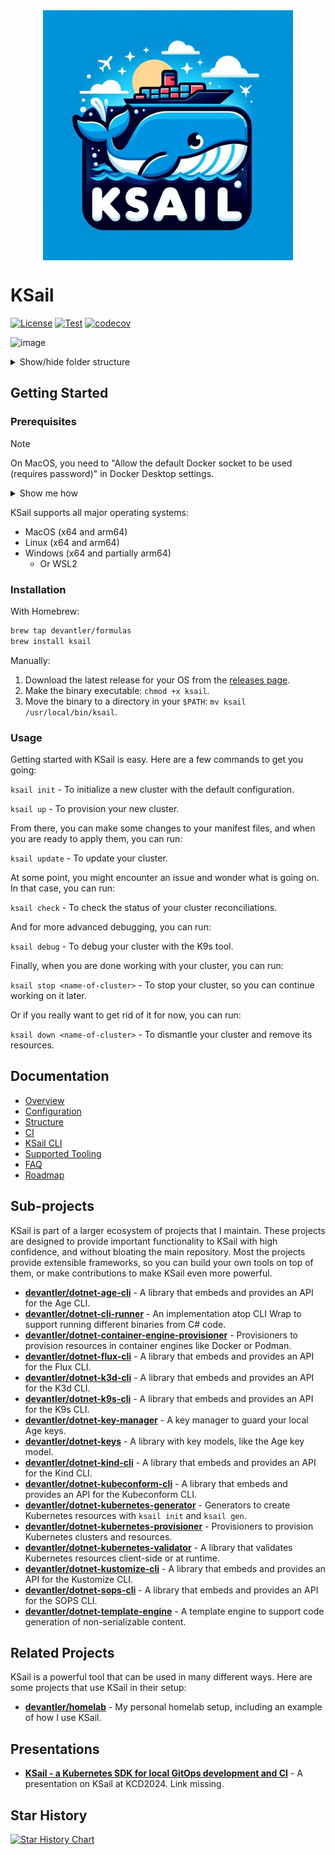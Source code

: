 <div align="center">
  <img width="400px" alt="ksail" align="center" src="./docs/images/ksail-logo.png" />
</div>

# KSail

[![License](https://img.shields.io/badge/License-Apache_2.0-blue.svg)](https://opensource.org/licenses/Apache-2.0)
[![Test](https://github.com/devantler/ksail/actions/workflows/test.yaml/badge.svg?branch=main)](https://github.com/devantler/ksail/actions/workflows/test.yaml)
[![codecov](https://codecov.io/gh/devantler/ksail/graph/badge.svg?token=DNEO90PfNR)](https://codecov.io/gh/devantler/ksail)

![image](https://github.com/devantler/ksail/assets/26203420/2c4596bd-68e5-438f-9a8b-0626bb44f353)

<details>
  <summary>Show/hide folder structure</summary>

<!-- readme-tree start -->

```
.
├── .github
│   └── workflows
├── .vscode
├── KSail.Models
│   ├── CLI
│   │   └── Commands
│   │       ├── Init
│   │       └── Sops
│   └── Registry
├── KSail.Models.Tests
├── docs
│   └── images
├── scripts
├── src
│   └── KSail
│       ├── Arguments
│       ├── CLIWrappers
│       ├── Commands
│       │   ├── Check
│       │   │   └── Handlers
│       │   ├── Debug
│       │   │   └── Handlers
│       │   ├── Down
│       │   │   ├── Handlers
│       │   │   └── Options
│       │   ├── Init
│       │   │   ├── Generators
│       │   │   └── Handlers
│       │   ├── Lint
│       │   │   └── Handlers
│       │   ├── List
│       │   │   └── Handlers
│       │   ├── Root
│       │   │   └── Handlers
│       │   ├── SOPS
│       │   │   ├── Handlers
│       │   │   └── Options
│       │   ├── Start
│       │   │   └── Handlers
│       │   ├── Stop
│       │   │   └── Handlers
│       │   ├── Up
│       │   │   ├── Handlers
│       │   │   └── Options
│       │   └── Update
│       │       ├── Handlers
│       │       └── Options
│       ├── Enums
│       ├── Extensions
│       ├── Models
│       │   ├── K3d
│       │   ├── KSail
│       │   ├── Kubernetes
│       │   │   └��─ FluxKustomization
│       │   └── SOPS
│       ├── Options
│       ├── Provisioners
│       │   ├── ContainerEngine
│       │   ├── ContainerOrchestrator
│       │   ├── GitOps
│       │   ├── KubernetesDistribution
│       │   └── SecretManager
│       └── assets
│           ├── binaries
│           └── templates
│               ├── k3d
│               ├── kubernetes
│               └── sops
└── tests
    └── KSail.Tests
        ├── Commands
        │   ├── Check
        │   ├── Debug
        │   ├── Down
        │   ├── Lint
        │   ├── List
        │   ├── Root
        │   ├── SOPS
        │   ├── Up
        │   └── Update
        └── TestUtils

81 directories
```

<!-- readme-tree end -->

</details>

## Getting Started

### Prerequisites

> [!NOTE]
> On MacOS, you need to "Allow the default Docker socket to be used (requires password)" in Docker Desktop settings.
>
> <details><summary>Show me how</summary>
>
> ![Enable Docker Socket in Docker Desktop](docs/images/enable-docker-socket-in-docker-desktop.png)
>
> </details>

KSail supports all major operating systems:

- MacOS (x64 and arm64)
- Linux (x64 and arm64)
- Windows (x64 and partially arm64)
  - Or WSL2

### Installation

With Homebrew:

```sh
brew tap devantler/formulas
brew install ksail
```

Manually:

1. Download the latest release for your OS from the [releases page](https://github.com/devantler/ksail/releases).
2. Make the binary executable: `chmod +x ksail`.
3. Move the binary to a directory in your `$PATH`: `mv ksail /usr/local/bin/ksail`.

### Usage

Getting started with KSail is easy. Here are a few commands to get you going:

`ksail init` - To initialize a new cluster with the default configuration.

`ksail up` - To provision your new cluster.

From there, you can make some changes to your manifest files, and when you are ready to apply them, you can run:

`ksail update` - To update your cluster.

At some point, you might encounter an issue and wonder what is going on. In that case, you can run:

`ksail check` - To check the status of your cluster reconciliations.

And for more advanced debugging, you can run:

`ksail debug` - To debug your cluster with the K9s tool.

Finally, when you are done working with your cluster, you can run:

`ksail stop <name-of-cluster>` - To stop your cluster, so you can continue working on it later.

Or if you really want to get rid of it for now, you can run:

`ksail down <name-of-cluster>` - To dismantle your cluster and remove its resources.

## Documentation

- [Overview](./docs/0-overview.md)
- [Configuration](./docs/1-configuration.md)
- [Structure](./docs/2-structure.md)
- [CI](./docs/3-ci.md)
- [KSail CLI](./docs/4-ksail-cli.md)
- [Supported Tooling](./docs/5-supported-tooling.md)
- [FAQ](./docs/6-faq.md)
- [Roadmap](./docs/7-roadmap.md)

## Sub-projects

KSail is part of a larger ecosystem of projects that I maintain. These projects are designed to provide important functionality to KSail with high confidence, and without bloating the main repository. Most the projects provide extensible frameworks, so you can build your own tools on top of them, or make contributions to make KSail even more powerful.

- **[devantler/dotnet-age-cli](https://github.com/devantler/dotnet-age-cli)** - A library that embeds and provides an API for the Age CLI.
- **[devantler/dotnet-cli-runner](https://github.com/devantler/dotnet-cli-runner)** - An implementation atop CLI Wrap to support running different binaries from C# code.
- **[devantler/dotnet-container-engine-provisioner](https://github.com/devantler/dotnet-container-engine-provisioner)** - Provisioners to provision resources in container engines like Docker or Podman.
- **[devantler/dotnet-flux-cli](https://github.com/devantler/dotnet-flux-cli)** - A library that embeds and provides an API for the Flux CLI.
- **[devantler/dotnet-k3d-cli](https://github.com/devantler/dotnet-k3d-cli)** - A library that embeds and provides an API for the K3d CLI.
- **[devantler/dotnet-k9s-cli](https://github.com/devantler/dotnet-k9s-cli)** - A library that embeds and provides an API for the K9s CLI.
- **[devantler/dotnet-key-manager](https://github.com/devantler/dotnet-key-manager)** - A key manager to guard your local Age keys.
- **[devantler/dotnet-keys](https://github.com/devantler/dotnet-keys)** - A library with key models, like the Age key model.
- **[devantler/dotnet-kind-cli](https://github.com/devantler/dotnet-kind-cli)** - A library that embeds and provides an API for the Kind CLI.
- **[devantler/dotnet-kubeconform-cli](https://github.com/devantler/dotnet-kubeconform-cli)** - A library that embeds and provides an API for the Kubeconform CLI.
- **[devantler/dotnet-kubernetes-generator](https://github.com/devantler/dotnet-kubernetes-generator)** - Generators to create Kubernetes resources with `ksail init` and `ksail gen`.
- **[devantler/dotnet-kubernetes-provisioner](https://github.com/devantler/dotnet-kubernetes-provisioner)** - Provisioners to provision Kubernetes clusters and resources.
- **[devantler/dotnet-kubernetes-validator](https://github.com/devantler/dotnet-kubernetes-validator)** - A library that validates Kubernetes resources client-side or at runtime.
- **[devantler/dotnet-kustomize-cli](https://github.com/devantler/dotnet-kustomize-cli)** - A library that embeds and provides an API for the Kustomize CLI.
- **[devantler/dotnet-sops-cli](https://github.com/devantler/dotnet-sops-cli)** - A library that embeds and provides an API for the SOPS CLI.
- **[devantler/dotnet-template-engine](https://github.com/devantler/dotnet-template-engine)** - A template engine to support code generation of non-serializable content.

## Related Projects

KSail is a powerful tool that can be used in many different ways. Here are some projects that use KSail in their setup:

- **[devantler/homelab](https://github.com/devantler/homelab)** - My personal homelab setup, including an example of how I use KSail.

## Presentations

- **[KSail - a Kubernetes SDK for local GitOps development and CI]()** - A presentation on KSail at KCD2024. Link missing.

## Star History

[![Star History Chart](https://api.star-history.com/svg?repos=devantler/ksail&type=Date)](https://star-history.com/#devantler/ksail&Date)
